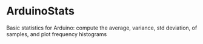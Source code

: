 # ArduinoStats
Basic statistics for Arduino: compute the average, variance, std deviation, of samples, and plot frequency histograms
